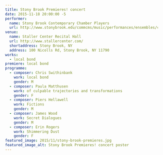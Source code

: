 ```yaml
---
title: Stony Brook Premieres! concert
date: 2015-11-18 20:00:00 -5
performer:
  name: Stony Brook Contemporary Chamber Players
  url: http://www.stonybrook.edu/commcms/music/performances/ensembles/ccp.shtml
venue:
  name: Staller Center Recital Hall
  url: http://www.stallercenter.com/
  shortaddress: Stony Brook, NY
  address: 100 Nicolls Rd, Stony Brook, NY 11790
works:
  - local bond
premiere: local bond
programme:
  - composer: Chris Swithinbank
    work: local bond
    gender: M
  - composer: Paula Matthusen
    work: of culpable trajectories and transformations
    gender: F
  - composer: Piers Hellawell
    work: Fictions
    gender: M
  - composer: James Wood
    work: Secret Dialogues
    gender: M
  - composer: Erin Rogers
    work: Shimmering Dust
    gender: F
featured_image: 2015/11/stony-brook-premieres.jpg
featured_image_alt: Stony Brook Premieres! concert poster
---
```

